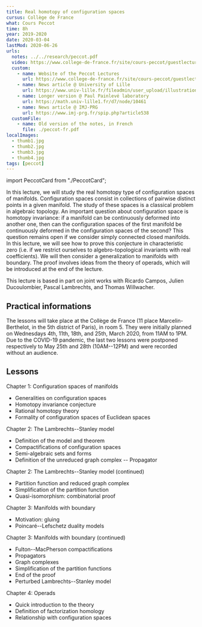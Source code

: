 ```yaml
---
title: Real homotopy of configuration spaces
cursus: Collège de France
what: Cours Peccot
time: 8h
year: 2019-2020
date: 2020-03-04
lastMod: 2020-06-26
urls:
  notes: ../../research/peccot.pdf
  video: https://www.college-de-france.fr/site/cours-peccot/guestlecturer-2019-2020__1.htm
  custom:
    - name: Website of the Peccot Lectures
      url: https://www.college-de-france.fr/site/cours-peccot/guestlecturer-2019-2020__1.htm
    - name: News article @ University of Lille
      url: https://www.univ-lille.fr/fileadmin/user_upload/illustrations/contenus/recherche/2017/ActULille_Recherche/News_52_Cours_Peccot_de_Najib_Idrissi_-_article.pdf
    - name: Longer version @ Paul Painlevé laboratory
      url: https://math.univ-lille1.fr/d7/node/10461
    - name: News article @ IMJ-PRG
      url: https://www.imj-prg.fr/spip.php?article538
  customFile:
    - name: Old version of the notes, in French
      file: ./peccot-fr.pdf
localImages:
  - thumb1.jpg
  - thumb2.jpg
  - thumb3.jpg
  - thumb4.jpg
tags: [peccot]
---
```


import PeccotCard from "./PeccotCard";

In this lecture, we will study the real homotopy type of configuration spaces of manifolds.
Configuration spaces consist in collections of pairwise distinct points in a given manifold.
The study of these spaces is a classical problem in algebraic topology.
An important question about configuration space is homotopy invariance: if a manifold can be continuously deformed into another one, then can the configuration spaces of the first manifold be continuously deformed in the configuration spaces of the second?
This question remains open if we consider simply connected closed manifolds.
In this lecture, we will see how to prove this conjecture in characteristic zero (i.e. if we restrict ourselves to algebro-topological invariants with real coefficients).
We will then consider a generalization to manifolds with boundary.
The proof involves ideas from the theory of operads, which will be introduced at the end of the lecture.

This lecture is based in part on joint works with Ricardo Campos, Julien Ducoulombier, Pascal Lambrechts, and Thomas Willwacher.

## Practical informations

The lessons will take place at the Collège de France (11 place Marcelin-Berthelot, in the 5th district of Paris), in room 5.
They were initially planned on Wednesdays 4th, 11th, 18th, and 25th, March 2020, from 11AM to 1PM.
Due to the COVID-19 pandemic, the last two lessons were postponed respectively to May 25th and 28th (10AM--12PM) and were recorded without an audience.

## Lessons

<div class="flex flex-col gap-2 sm:grid sm:grid-cols-2 md:grid-cols-4">
<PeccotCard number={1} image={props.localImages[0]} link="https://www.college-de-france.fr/site/cours-peccot/guestlecturer-2020-03-04-11h00.htm" date="March 4th 2020, 11:00--13:00">
Chapter 1: Configuration spaces of manifolds

- Generalities on configuration spaces
- Homotopy invariance conjecture
- Rational homotopy theory
- Formality of configuration spaces of Euclidean spaces

</PeccotCard>

<PeccotCard number={2} image={props.localImages[1]} link="https://www.college-de-france.fr/site/cours-peccot/guestlecturer-2020-03-11-11h00.htm" date="March 11th 2020, 11:00--13:00">
Chapter 2: The Lambrechts--Stanley model

- Definition of the model and theorem
- Compactifications of configuration spaces
- Semi-algebraic sets and forms
- Definition of the unreduced graph complex -- Propagator

</PeccotCard>

<PeccotCard number={3} image={props.localImages[2]} link="https://www.college-de-france.fr/site/cours-peccot/guestlecturer-2020-05-25-11h00.htm" date="May 25th 2020 (online)">
Chapter 2: The Lambrechts--Stanley model (continued)

- Partition function and reduced graph complex
- Simplification of the partition function
- Quasi-isomorphism: combinatorial proof

Chapter 3: Manifolds with boundary

- Motivation: gluing
- Poincaré--Lefschetz duality models

</PeccotCard>

<PeccotCard number={4} image={props.localImages[3]} link="https://www.college-de-france.fr/site/cours-peccot/guestlecturer-2020-05-28-11h00.htm" date="May 28th 2020 (online)">
Chapter 3: Manifolds with boundary (continued)

- Fulton--MacPherson compactifications
- Propagators
- Graph complexes
- Simplification of the partition functions
- End of the proof
- Perturbed Lambrechts--Stanley model

Chapter 4: Operads

- Quick introduction to the theory
- Definition of factorization homology
- Relationship with configuration spaces

</PeccotCard>
</div>
